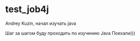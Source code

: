 # test_job4j
Andrey Kuzin, начал изучать java

Шаг за шагом буду проходить по изучению Java
Поехали)))
